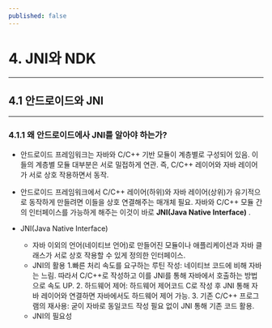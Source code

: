 ```yaml
---
published: false
---
```



# 4. JNI와 NDK
---------------------

## 4.1 안드로이드와 JNI
---------------------

### 4.1.1 왜 안드로이드에사 JNI를 알아야 하는가?

- 안드로이드 프레임워크는 자바와 C/C++ 기반 모듈이 계층별로 구성되어 있음. 이들의 계층별 모듈 대부분은 서로 밀접하게 연관. 즉, C/C++ 레이어와 자바 레이어가 서로 상호 작용하면서 동작.
- 안드로이드 프레임워크에서 C/C++ 레이어(하위)와 자바 레이어(상위)가 유기적으로 동작하게 만들려면 이들을 상호 연결해주는 매개체 필요. 자바와 C/C++ 모듈 간의 인터페이스를 가능하게 해주는 이것이 바로 __JNI(Java Native Interface)__ .

- JNI(Java Native Interface)
	- 자바 이외의 언어(네이티브 언어)로 만들어진 모듈이나 애플리케이션과 자바 클래스가 서로 상호 작용할 수 있게 정의한 인터페이스.
    - JNI의 활용
    		1.빠른 처리 속도를 요구하는 루틴 작성: 네이티브 코드에 비해 자바는 느림. 따라서 C/C++로 작성하고 이를 JNI를 통해 자바에서 호출하는 방법으로 속도 UP.
            2. 하드웨어 제어: 하드웨어 제어코드 C로 작성 후 JNI 통해 자바 레이어와 연결하면 자바에서도 하드웨어 제어 가능.
            3. 기존 C/C++ 프로그램의 재사용: 굳이 자바로 동일코드 작성 필요 없이 JNI 통해 기존 코드 활용.
   - JNI의 필요성
   			
